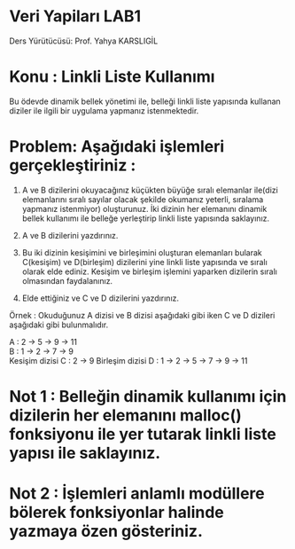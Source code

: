 # Veri Yapiları LAB1
Ders Yürütücüsü: Prof. Yahya KARSLIGİL
# Konu : Linkli Liste Kullanımı
Bu ödevde dinamik bellek yönetimi ile, belleği linkli liste yapısında kullanan diziler ile ilgili bir uygulama yapmanız istenmektedir.   

# Problem:  Aşağıdaki işlemleri gerçekleştiriniz : 
1. A ve B dizilerini okuyacağınız küçükten büyüğe sıralı elemanlar ile(dizi elemanlarını sıralı sayılar olacak şekilde okumanız yeterli, sıralama yapmanız istenmiyor) oluşturunuz. İki dizinin her elemanını dinamik bellek kullanımı ile belleğe yerleştirip linkli liste yapısında saklayınız.  

2. A ve B dizilerini yazdırınız.  

3. Bu iki dizinin kesişimini ve birleşimini oluşturan elemanları bularak  C(kesişim) ve D(birleşim) dizilerini  yine linkli liste yapısında ve sıralı olarak elde ediniz. Kesişim ve birleşim işlemini yaparken dizilerin sıralı olmasından faydalanınız.  

4. Elde ettiğiniz ve C ve D dizilerini yazdırınız. 
 
 Örnek :  Okuduğunuz A dizisi ve B dizisi aşağıdaki gibi iken C ve D dizileri aşağıdaki gibi bulunmalıdır.  
 
A :  2 -> 5 -> 9 -> 11  
B :  1 -> 2 -> 7 -> 9  
Kesişim dizisi C : 2 -> 9 
Birleşim dizisi D : 1 -> 2 -> 5 -> 7 -> 9 -> 11 


# Not 1 : Belleğin dinamik kullanımı için dizilerin her elemanını malloc() fonksiyonu  ile yer tutarak linkli liste yapısı ile saklayınız.   
# Not 2 : İşlemleri anlamlı modüllere bölerek fonksiyonlar halinde  yazmaya özen gösteriniz.  
